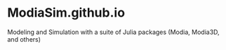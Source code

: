 # ModiaSim.github.io
Modeling and Simulation with a suite of Julia packages (Modia, Modia3D, and others)
